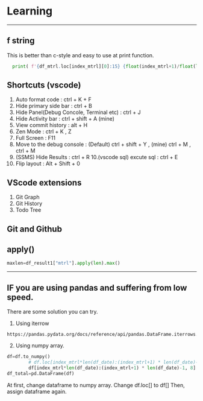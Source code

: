 # Learning

---------

## f string
This is better than c-style and easy to use at print function.
``` python
  print( f'{df_mtrl.loc[index_mtrl][0]:15} {float(index_mtrl+1)/float(len(df_mtrl))*100:.2f}% ')
```
## Shortcuts (vscode)
1. Auto format code : ctrl + K + F
2. Hide primary side bar : ctrl + B
3. Hide Panel(Debug Concole, Terminal etc) : ctrl + J
4. Hide Activity bar : ctrl + shift + A (mine)
5. View commit history : alt + H
6. Zen Mode : ctrl + K , Z
7. Full Screen : F11
8. Move to the debug console : (Default) ctrl + shift + Y  , (mine) ctrl + M , ctrl + M 
9. (SSMS) Hide Results : ctrl + R
10.(vscode sql) excute sql : ctrl + E
11. Flip layout : Alt + Shift + 0

## VScode extensions
1. Git Graph
2. Git History
3. Todo Tree

## Git and Github
## apply()
``` python
maxlen=df_result1["mtrl"].apply(len).max()
```

---------
## IF you are using pandas and suffering from low speed.
There are some solution you can try.

1. Using iterrow
```
https://pandas.pydata.org/docs/reference/api/pandas.DataFrame.iterrows.html
```
2. Using numpy array.
```python
df=df.to_numpy()
		# df.loc[index_mtrl*len(df_date):(index_mtrl+1) * len(df_date)-1, "BOseq"] = -1
		df[index_mtrl*len(df_date):(index_mtrl+1) * len(df_date)-1, 8] = -1
df_total=pd.DataFrame(df)
```
At first, change dataframe to numpy array. 
Change df.loc[] to df[]
Then, assign dataframe again.


